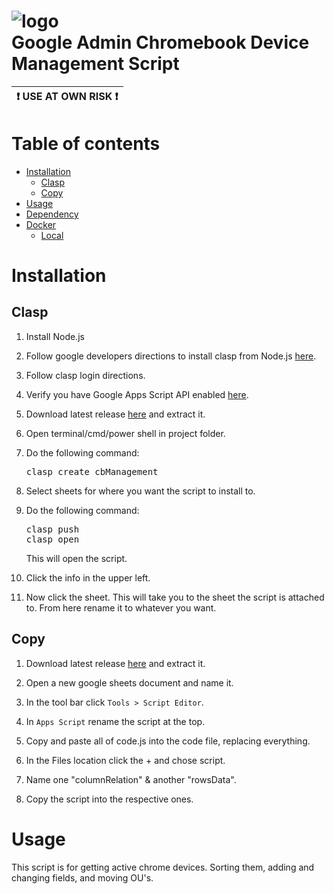 # ![logo](https://www.gstatic.com/images/branding/product/2x/apps_script_48dp.png)<br> Google Admin Chromebook  Device Management Script

<link href="https://fonts.googleapis.com/icon?family=Material+Icons"
      rel="stylesheet">
<link href="https://fonts.googleapis.com/icon?family=Material+Icons"
      rel="stylesheet">

<!-- 
https://wordpress.com/support/markdown-quick-reference/

https://marketplace.visualstudio.com/items?itemName=bierner.markdown-preview-github-styles

https://gist.github.com/rxaviers/7360908

https://stackoverflow.com/questions/58737436/how-to-create-a-good-looking-notification-or-warning-box-in-github-flavoured-mar -->

| :exclamation: USE AT OWN RISK :exclamation: |
|---------------------------------------------|


Table of contents
=================

<!--ts-->
   * [Installation](#installation)
      * [Clasp](#clasp)
      * [Copy](#copy)
   * [Usage](#usage)
   * [Dependency](#dependency)
   * [Docker](#docker)
     * [Local](#local)
<!--te-->

Installation
============

Clasp
-----

1. Install Node.js

2. Follow google developers directions to install clasp from Node.js [here](https://developers.google.com/apps-script/guides/clasp#requirements).

3. Follow clasp login directions.

4. Verify you have Google Apps Script API enabled [here](https://script.google.com/home/usersettings).

5. Download latest release [here](/releases/latest) and extract it.

6. Open terminal/cmd/power shell in project folder.

7. Do the following command: 
   <pre>
   clasp create cbManagement
   </pre>

8. Select sheets for where you want the script to install to.

9. Do the following command: 
   <pre>
   clasp push
   clasp open
   </pre> This will open the script.

10. Click the <span class="material-icons">info</span> in the upper left. 

11. Now click the sheet. This will take you to the sheet the script is attached to. From here rename it to whatever you want.


Copy
----
1. Download latest release [here](/releases/latest) and extract it.

2. Open a new google sheets document and name it.

3. In the tool bar click ```Tools > Script Editor```.

4. In ```Apps Script``` rename the script at the top.

5. Copy and paste all of code.js into the code file, replacing everything.
6. In the Files location click the + and chose script.
7. Name one "columnRelation" & another "rowsData".
8. Copy the script into the respective ones.

Usage
=====

This script is for getting active chrome devices. Sorting them, adding and changing fields, and moving OU's. 